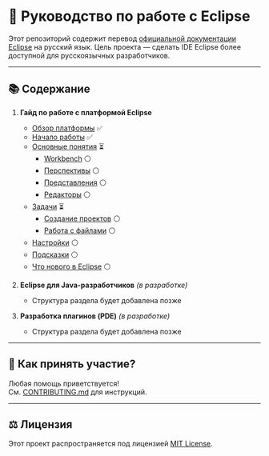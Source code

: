 # 📘 Руководство по работе с Eclipse

Этот репозиторий содержит перевод [официальной документации Eclipse](https://help.eclipse.org/latest/index.jsp) на русский язык.
Цель проекта — сделать IDE Eclipse более доступной для русскоязычных разработчиков.

---

## 📚 Содержание

1. **Гайд по работе с платформой Eclipse**  
   - [Обзор платформы](docs/platform/overview.md) ✅  
   - [Начало работы](docs/platform/getting-started.md) ✅  
   - [Основные понятия](docs/platform/concepts.md) ⏳  
     - [Workbench](docs/platform/concepts/workbench.md) ⚪  
     - [Перспективы](docs/platform/concepts/perspective.md) ⚪  
     - [Представления](docs/platform/concepts/view.md) ⚪  
     - [Редакторы](docs/platform/concepts/editor.md) ⚪  
   - [Задачи](docs/platform/tasks.md) ⏳  
     - [Создание проектов](docs/platform/tasks/projects.md) ⚪  
     - [Работа с файлами](docs/platform/tasks/files.md) ⚪  
   - [Настройки](docs/platform/reference.md) ⚪  
   - [Подсказки](docs/platform/tips-and-tricks.md) ⚪  
   - [Что нового в Eclipse](docs/platform/whats-new.md) ⚪  

2. **Eclipse для Java-разработчиков** *(в разработке)*  
   - Структура раздела будет добавлена позже  

3. **Разработка плагинов (PDE)** *(в разработке)*  
   - Структура раздела будет добавлена позже  
---

## 🤝 Как принять участие?

Любая помощь приветствуется!  
См. [CONTRIBUTING.md](CONTRIBUTING.md) для инструкций.

---

## ⚖️ Лицензия

Этот проект распространяется под лицензией [MIT License](LICENSE).